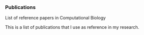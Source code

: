 ### Publications
List of reference papers in Computational Biology

This is a list of publications that I use as reference in my research. 
